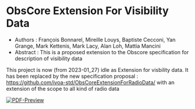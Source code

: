 # ObsCore Extension For Visibility Data



  * Authors : François Bonnarel, Mireille Louys, Baptiste Cecconi, Yan Grange,  Mark Kettenis, Mark Lacy, Alan Loh, Mattia Mancini
  * Abstract : This is a proposed extension to the Obscore specification for description of visibility data

This project is now (from 2023-01_27) idle as Extension for visbility data. It has been replaced by the new specification proposal :
https://github.com/ivoa-std/ObsCoreExtensionForRadioData/ with an extension of the scope to all kind of radio data

[![PDF-Preview](https://img.shields.io/badge/Preview-PDF-blue)](../../releases/download/auto-pdf-preview/ObsCoreExtensionForVisibilityData-draft.pdf)
